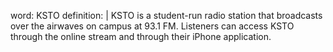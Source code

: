 word: KSTO
definition: |
  KSTO is a student-run radio station that broadcasts over the airwaves on campus at 93.1 FM. Listeners can access KSTO through the online stream and through their iPhone application.
